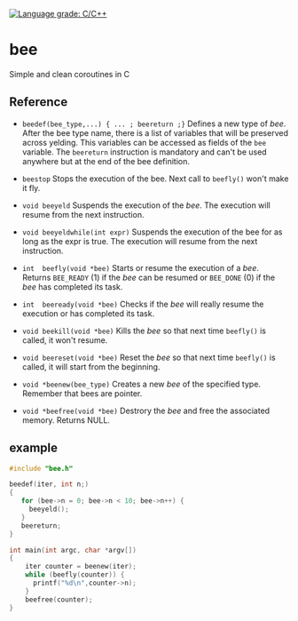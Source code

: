 [![Language grade: C/C++](https://img.shields.io/lgtm/grade/cpp/g/rdentato/bee.svg?logo=lgtm&logoWidth=18)](https://lgtm.com/projects/g/rdentato/bee/context:cpp)
# bee

Simple and clean coroutines in C

## Reference

  - `beedef(bee_type,...) { ... ; beereturn ;}` Defines a new type of *bee*. After the bee type name, there is a list of variables that will be preserved across yelding. This
     variables can be accessed as fields of the `bee` variable. The
     `beereturn` instruction is mandatory and can't be used anywhere but at the end of the bee definition.

  - `beestop` Stops the execution of the bee. Next call to `beefly()` won't make it fly.

  - `void beeyeld` Suspends the execution of the *bee*. The execution will resume from the next instruction.

  - `void beeyeldwhile(int expr)` Suspends the execution of the bee for as long as the expr is true. The execution will resume from the next instruction.

  - `int  beefly(void *bee)` Starts or resume the execution of a *bee*. Returns `BEE_READY` (1) if the *bee* can be resumed or `BEE_DONE` (0) if the *bee* has completed its task.

  - `int  beeready(void *bee)` Checks if the *bee* will really resume the execution or has completed its task.

  - `void beekill(void *bee)` Kills the *bee* so that next time `beefly()` is called, it won't resume.

  - `void beereset(void *bee)` Reset the *bee* so that next time `beefly()` is called, it will start from the beginning.
  - `void *beenew(bee_type)` Creates a new *bee* of the specified type. Remember that bees are pointer.

  - `void *beefree(void *bee)` Destrory the *bee* and free the associated memory. Returns NULL.

## example

``` C
#include "bee.h"

beedef(iter, int n;)
{
   for (bee->n = 0; bee->n < 10; bee->n++) {
     beeyeld();
   }
   beereturn;
}

int main(int argc, char *argv[])
{
    iter counter = beenew(iter);
    while (beefly(counter)) {
      printf("%d\n",counter->n); 
    }
    beefree(counter);
}
```
